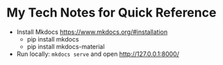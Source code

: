# My Tech Notes for Quick Reference

- Install Mkdocs https://www.mkdocs.org/#installation
  - pip install mkdocs
  - pip install mkdocs-material
- Run locally: `mkdocs serve` and open http://127.0.0.1:8000/
